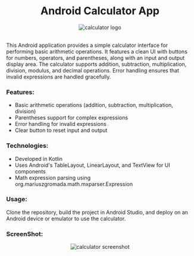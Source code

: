   <center><h1>Android Calculator App</h1></center>

  <center><img src="https://github.com/chamindu2001/Android-Calculator-App/assets/127916715/fba5cdb9-75ff-4030-b16f-7980cfe12f10" alt="calculator logo"></center>

   <br>
  <p>This Android application provides a simple calculator interface for performing basic arithmetic operations. It features a clean UI with buttons for numbers, operators, and parentheses, along with an input and output display area. The calculator supports addition, subtraction, multiplication, division, modulus, and decimal operations. Error handling ensures that invalid expressions are handled gracefully.</p>

  <h3>Features:</h3>
  <ul>
    <li>Basic arithmetic operations (addition, subtraction, multiplication, division)</li>
    <li>Parentheses support for complex expressions</li>
    <li>Error handling for invalid expressions</li>
    <li>Clear button to reset input and output</li>
  </ul>

  <h3>Technologies:</h3>
  <ul>
    <li>Developed in Kotlin</li>
    <li>Uses Android's TableLayout, LinearLayout, and TextView for UI components</li>
    <li>Math expression parsing using org.mariuszgromada.math.mxparser.Expression</li>
  </ul>

  <h3>Usage:</h3>
  <p>Clone the repository, build the project in Android Studio, and deploy on an Android device or emulator to use the calculator.</p>

  <h3>ScreenShot:</h3>
  <center><img src="https://github.com/chamindu2001/Android-Calculator-App/assets/127916715/28d56733-791b-4c6f-8429-e027241410b1" alt="calculator screenshot"></center>
